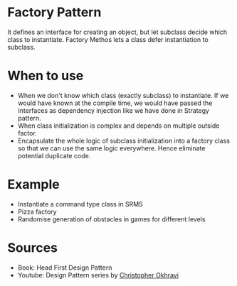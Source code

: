 # Factory Pattern
It defines an interface for creating an object, but let subclass decide which class to instantiate.
Factory Methos lets a class defer instantiation to subclass. 

# When to use
- When we don't know which class (exactly subclass) to instantiate. If we would have known at the compile time, we would have passed the Interfaces as dependency injection like we have done in Strategy pattern.
- When class initialization is complex and depends on multiple outside factor. 
- Encapsulate the whole logic of subclass initialization into a factory class so that we can use the same logic everywhere. Hence eliminate potential duplicate code.


# Example
- Instantiate a command type class in SRMS
- Pizza factory
- Randomise generation of obstacles in games for different levels


# Sources
- Book: Head First Design Pattern
- Youtube: Design Pattern series by [Christopher Okhravi](https://www.youtube.com/watch?v=v9ejT8FO-7I&list=PLrhzvIcii6GNjpARdnO4ueTUAVR9eMBpc)
